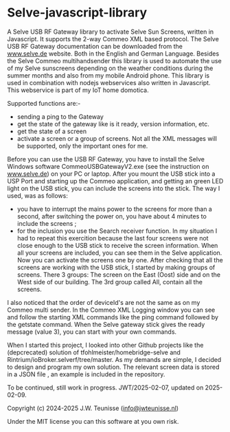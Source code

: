 # Selve-javascript-library
A Selve USB RF Gateway library to activate Selve Sun Screens, written in Javascript.
It supports the 2-way Commeo XML based protocol.
The Selve USB RF Gateway documentation can be downloaded from the www.selve.de website. Both in the English and German Language.
Besides the Selve Commeo multihandsender this library is used to automate the use of my Selve sunscreens depending on the weather conditions during the summer months and also from my mobile Android phone. 
This library is used in combination with nodejs webservices also written in Javascript. This webservice is part of my IoT home domotica.

Supported functions are:-
- sending a ping to the Gateway
- get the state of the gateway like is it ready, version information, etc.
- get the state of a screen
- activate a screen or a group of screens.
Not all the XML messages will be supported, only the important ones for me.

Before you can use the USB RF Gateway, you have to install the Selve Windows software CommeoUSBGatewayV2.exe (see the instruction on www.selve.de) on your PC or laptop. After you mount the USB stick into a USP Port and starting up the Commeo application, and getting an green LED light on the USB stick, you can include the screens into the stick. The way I used, was as follows:
- you have to interrupt the mains power to the screens for more than a second, after switching the power on, you have about 4 minutes to include the screens ;
- for the inclusion you use the Search receiver function.
In my situation I had to repeat this exercition because the last four screens were not close enough to the USB stick to receive the screen information. When all your screens are included, you can see them in the Selve application.
Now you can activate the screens one by one. After checking that all the screens are working with the USB stick,  I started by making groups of screens.
There 3 groups: The screen on the East (Oost) side and on the West side of our building. The 3rd group called All, contain all the screens.

I also noticed that the order of deviceId's are not the same as on my Commeo multi sender.
In the Commeo XML Logging window you can see and follow the starting XML commands like the ping command followed by the getstate command. When the Selve gateway stick gives the ready message (value 3), you can start with your own commands.

When I started this project, I looked into other Github projects like the (depcrecated) solution of tfohlmeister/homebridge-selve and Rintrium/ioBroker.selverf/tree/master.
As my demands are simple, I decided to design and program my own solution.
The relevant screen data is stored in a JSON file , an example is included in the repository.

To be continued, still work in progress.
JWT/2025-02-07, updated on 2025-02-09.

Copyright (c) 2024-2025 J.W. Teunisse (info@jwteunisse.nl)

Under the MIT license you can this software at you own risk. <aanvullen>
